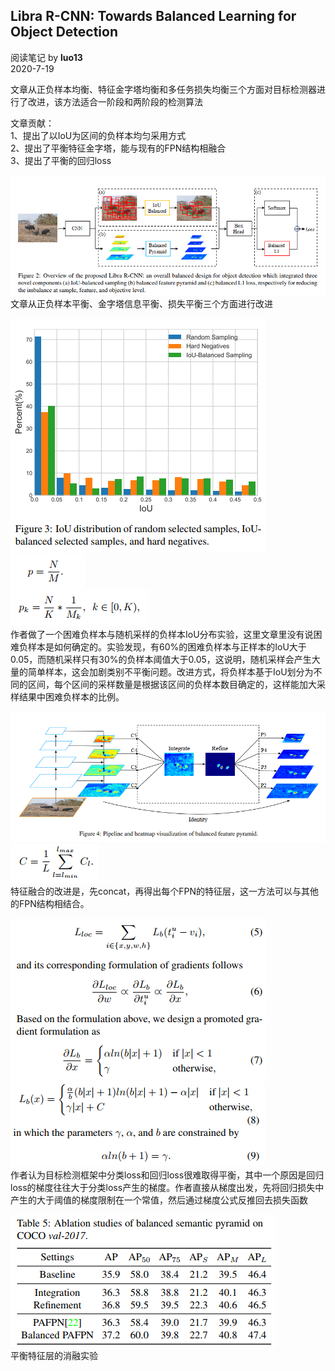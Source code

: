 ## Libra R-CNN: Towards Balanced Learning for Object Detection
阅读笔记 by **luo13**  
2020-7-19  

文章从正负样本均衡、特征金字塔均衡和多任务损失均衡三个方面对目标检测器进行了改进，该方法适合一阶段和两阶段的检测算法  

文章贡献：  
1、提出了以IoU为区间的负样本均匀采用方式  
2、提出了平衡特征金字塔，能与现有的FPN结构相融合  
3、提出了平衡的回归loss

![libra-rcnn](../../../img/libra-rcnn/整体结构.PNG)  
文章从正负样本平衡、金字塔信息平衡、损失平衡三个方面进行改进  

![libra-rcnn](../../../img/libra-rcnn/采样IoU.PNG)  
![libra-rcnn](../../../img/libra-rcnn/IOU采样1.PNG)  
![libra-rcnn](../../../img/libra-rcnn/IOU采样2.PNG)  
作者做了一个困难负样本与随机采样的负样本IoU分布实验，这里文章里没有说困难负样本是如何确定的。实验发现，有60%的困难负样本与正样本的IoU大于0.05，而随机采样只有30%的负样本阈值大于0.05，这说明，随机采样会产生大量的简单样本，这会加剧类别不平衡问题。改进方式，将负样本基于IoU划分为不同的区间，每个区间的采样数量是根据该区间的负样本数目确定的，这样能加大采样结果中困难负样本的比例。  


![libra-rcnn](../../../img/libra-rcnn/FPN.PNG)  
![libra-rcnn](../../../img/libra-rcnn/FPN1.PNG)  
特征融合的改进是，先concat，再得出每个FPN的特征层，这一方法可以与其他的FPN结构相结合。  


![libra-rcnn](../../../img/libra-rcnn/balance_loss1.PNG)  
![libra-rcnn](../../../img/libra-rcnn/balance_loss2.PNG)  
作者认为目标检测框架中分类loss和回归loss很难取得平衡，其中一个原因是回归loss的梯度往往大于分类loss产生的梯度。作者直接从梯度出发，先将回归损失中产生的大于阈值的梯度限制在一个常值，然后通过梯度公式反推回去损失函数  

![libra-rcnn](../../../img/libra-rcnn/平衡特征层.PNG)  
平衡特征层的消融实验  
